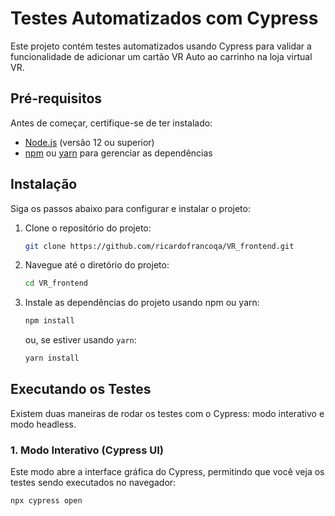 # Testes Automatizados com Cypress

Este projeto contém testes automatizados usando Cypress para validar a funcionalidade de adicionar um cartão VR Auto ao carrinho na loja virtual VR.

## Pré-requisitos

Antes de começar, certifique-se de ter instalado:

- [Node.js](https://nodejs.org/en/) (versão 12 ou superior)
- [npm](https://www.npmjs.com/get-npm) ou [yarn](https://yarnpkg.com/getting-started/install) para gerenciar as dependências

## Instalação

Siga os passos abaixo para configurar e instalar o projeto:

1. Clone o repositório do projeto:

    ```bash
    git clone https://github.com/ricardofrancoqa/VR_frontend.git
    ```

2. Navegue até o diretório do projeto:

    ```bash
    cd VR_frontend
    ```

3. Instale as dependências do projeto usando npm ou yarn:

    ```bash
    npm install
    ```

    ou, se estiver usando `yarn`:

    ```bash
    yarn install
    ```

## Executando os Testes

Existem duas maneiras de rodar os testes com o Cypress: modo interativo e modo headless.

### 1. Modo Interativo (Cypress UI)

Este modo abre a interface gráfica do Cypress, permitindo que você veja os testes sendo executados no navegador:

```bash
npx cypress open
```
